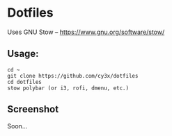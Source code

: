 Dotfiles
========

Uses GNU Stow – https://www.gnu.org/software/stow/

Usage:
------

    cd ~
    git clone https://github.com/cy3x/dotfiles
    cd dotfiles
    stow polybar (or i3, rofi, dmenu, etc.)

Screenshot
--------------------
Soon...
